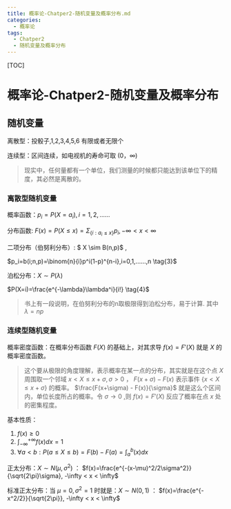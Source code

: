 ```yaml
---
title: 概率论-Chatper2-随机变量及概率分布.md
categories:
  - 概率论
tags:
  - Chatper2
  - 随机变量及概率分布
---
```


[TOC]

# 概率论-Chatper2-随机变量及概率分布

## 随机变量

离散型：投骰子,1,2,3,4,5,6 有限或者无限个

连续型：区间连续，如电视机的寿命可取 $(0，\infty)$ 

> 现实中，任何量都有一个单位，我们测量的时候都只能达到该单位下的精度，其必然是离散的。

### 离散型随机变量

概率函数：$p_i = P(X = a_i), i= 1, 2, …… \tag{1}$

分布函数: $F(x)=P(X \le x) = \Sigma_{\{i:a_i \le x \}}p_i  ,   -\infty < x < \infty \tag{2}$

二项分布（伯努利分布）:  $ X \sim B(n,p)$ ,

$p_i=b(i;n,p)=\binom{n}{i}p^i(1-p)^{n-i},i=0,1,……,n \tag{3}$

泊松分布：$X \sim P(\lambda)$

$P(X=i)=\frac{e^{-\lambda}\lambda^i}{i!} \tag{4}$ 

> 书上有一段说明，在伯努利分布的n取极限得到泊松分布，易于计算. 其中 $\lambda=np$

### 连续型随机变量

概率密度函数：在概率分布函数 $F(X)$ 的基础上，对其求导 $f(x)=F'(X)$ 就是 $X$ 的概率密度函数。

> 这个要从极限的角度理解，表示概率在某一点的分布，其实就是在这个点 $X$ 周围取一个邻域 $x < X \le x + \sigma, \sigma > 0$ ， $F(x+\sigma) - F(x)$ 表示事件 $\{x<X \le x+\sigma\}$ 的概率。 $\frac{F(x+\sigma) - F(x)}{\sigma}$ 就是这么个区间内，单位长度所占的概率。令 $\sigma \to 0$ ,则 $f(x)=F'(X)$ 反应了概率在点 $x$ 处的密集程度。

基本性质：

1. $f(x) \ge 0$
2. $\int_{-\infty}^{+\infty}f(x)dx = 1$
3. $\forall a<b : P(a \le X \le b) = F(b) - F(a) = \int_a^b(x)dx$

正太分布：$X \sim N(\mu,\sigma^2)$ ： $f(x)=\frac{e^{-(x-\mu)^2/2\sigma^2}}{\sqrt{2\pi}\sigma}, -\infty < x < \infty$

标准正太分布：当 $\mu=0,\sigma^2=1$ 时就是：$X \sim N(0,1)$ ： $f(x)=\frac{e^{-x^2/2}}{\sqrt{2\pi}}, -\infty < x < \infty$

